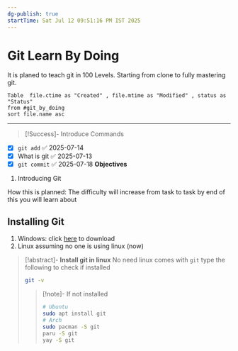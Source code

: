```yaml
---
dg-publish: true
startTime: Sat Jul 12 09:51:16 PM IST 2025
---
```


# Git Learn By Doing

It is planed to teach git in 100 Levels. Starting from clone to fully mastering git. 


```dataview
Table  file.ctime as "Created" , file.mtime as "Modified" , status as "Status"
from #git_by_doing 
sort file.name asc
```


--- 

> [!Success]- Introduce Commands
- [x] `git add` ✅ 2025-07-14
- [x] What is git ✅ 2025-07-13
- [x] `git commit` ✅ 2025-07-18
**Objectives**
1. Introducing Git

How this is planned: The difficulty will increase from task to task by end of this you will learn about

## Installing Git 
1. Windows: click [here](https://git-scm.com/downloads/win) to download 
2. Linux assuming no one is using linux (now)
> [!abstract]- **Install git in linux**
> No need linux comes with `git` type the following to check if installed 
> ```bash 
> git -v 
> ```
>> [!note]- If not installed
>> ```bash
>> # Ubuntu 
>> sudo apt install git 
>> # Arch 
>> sudo pacman -S git 
>> paru -S git 
>> yay -S git
>> ```
